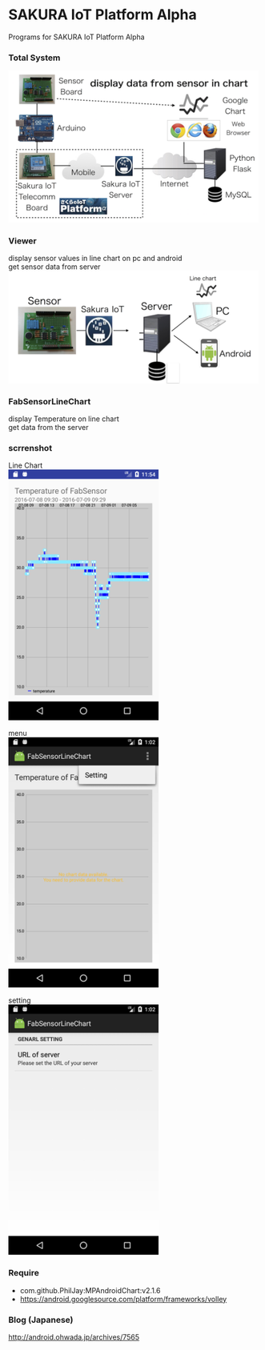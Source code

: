 # SAKURA IoT Platform Alpha
Programs for SAKURA IoT Platform Alpha

### Total System
<img src="https://github.com/ohwada/sakura_iot_alpha/blob/master/docs/sakura_iot_fab_sensor_system.png" width="500" />

### Viewer
  display sensor values in line chart on pc and android <br/>
  get sensor data from server <br/>
  <img src="https://github.com/ohwada/sakura_iot_alpha/blob/master/docs/sakura_iot_fab_sensor_viewer.png" width="500" /> <br/>
  
###   FabSensorLineChart<br/>
display Temperature on line chart<br/>
get data from the server<br/>

### scrrenshot <br/>
Line Chart<br/>
  <img src="https://raw.githubusercontent.com/ohwada/sakura_iot_alpha/master/viewer/android/FabSensorLineChart/screenshot/screenshot_line_chart.png" width="300" />
  
menu <br/>
  <img src="https://raw.githubusercontent.com/ohwada/sakura_iot_alpha/master/viewer/android/FabSensorLineChart/screenshot/screenshot_menu.png" width="300" />
  
  setting <br/>
  <img src="https://raw.githubusercontent.com/ohwada/sakura_iot_alpha/master/viewer/android/FabSensorLineChart/screenshot/screenshot_setting.png" width="300" /><br/>
  
 ### Require <br/>
 - com.github.PhilJay:MPAndroidChart:v2.1.6 <br/>
- https://android.googlesource.com/platform/frameworks/volley <br/>

### Blog (Japanese)
http://android.ohwada.jp/archives/7565
